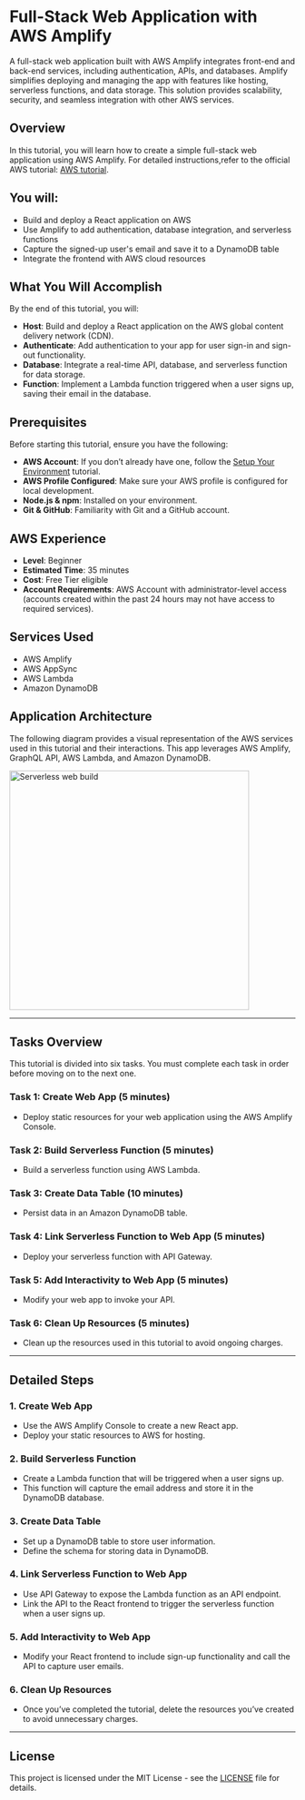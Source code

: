 # Full-Stack Web Application with AWS Amplify

A full-stack web application built with AWS Amplify integrates front-end and back-end services, including authentication, APIs, and databases. Amplify simplifies deploying and managing the app with features like hosting, serverless functions, and data storage. This solution provides scalability, security, and seamless integration with other AWS services.

## Overview

In this tutorial, you will learn how to create a simple full-stack web application using AWS Amplify.
For detailed instructions,refer to the official AWS tutorial: [AWS tutorial](https://aws.amazon.com/getting-started/hands-on/build-web-app-s3-lambda-api-gateway-dynamodb).

 ## You will:

- Build and deploy a React application on AWS
- Use Amplify to add authentication, database integration, and serverless functions
- Capture the signed-up user's email and save it to a DynamoDB table
- Integrate the frontend with AWS cloud resources

## What You Will Accomplish

By the end of this tutorial, you will:

- **Host**: Build and deploy a React application on the AWS global content delivery network (CDN).
- **Authenticate**: Add authentication to your app for user sign-in and sign-out functionality.
- **Database**: Integrate a real-time API, database, and serverless function for data storage.
- **Function**: Implement a Lambda function triggered when a user signs up, saving their email in the database.

## Prerequisites

Before starting this tutorial, ensure you have the following:

- **AWS Account**: If you don’t already have one, follow the [Setup Your Environment](https://docs.aws.amazon.com/amplify/latest/userguide/getting-started.html) tutorial.
- **AWS Profile Configured**: Make sure your AWS profile is configured for local development.
- **Node.js & npm**: Installed on your environment.
- **Git & GitHub**: Familiarity with Git and a GitHub account.

## AWS Experience

- **Level**: Beginner
- **Estimated Time**: 35 minutes
- **Cost**: Free Tier eligible
- **Account Requirements**: AWS Account with administrator-level access (accounts created within the past 24 hours may not have access to required services).

## Services Used

- AWS Amplify
- AWS AppSync
- AWS Lambda
- Amazon DynamoDB



## Application Architecture

The following diagram provides a visual representation of the AWS services used in this tutorial and their interactions. This app leverages AWS Amplify, GraphQL API, AWS Lambda, and Amazon DynamoDB.

<img width="422" alt="Serverless web build" src="https://github.com/user-attachments/assets/4eca10cd-e7c1-4446-8eea-18e8607f5ba3">

---

## Tasks Overview

This tutorial is divided into six tasks. You must complete each task in order before moving on to the next one.

### Task 1: Create Web App (5 minutes)

- Deploy static resources for your web application using the AWS Amplify Console.

### Task 2: Build Serverless Function (5 minutes)

- Build a serverless function using AWS Lambda.

### Task 3: Create Data Table (10 minutes)

- Persist data in an Amazon DynamoDB table.

### Task 4: Link Serverless Function to Web App (5 minutes)

- Deploy your serverless function with API Gateway.

### Task 5: Add Interactivity to Web App (5 minutes)

- Modify your web app to invoke your API.

### Task 6: Clean Up Resources (5 minutes)

- Clean up the resources used in this tutorial to avoid ongoing charges.

---

## Detailed Steps

### 1. Create Web App

- Use the AWS Amplify Console to create a new React app.
- Deploy your static resources to AWS for hosting.

### 2. Build Serverless Function

- Create a Lambda function that will be triggered when a user signs up.
- This function will capture the email address and store it in the DynamoDB database.

### 3. Create Data Table

- Set up a DynamoDB table to store user information.
- Define the schema for storing data in DynamoDB.

### 4. Link Serverless Function to Web App

- Use API Gateway to expose the Lambda function as an API endpoint.
- Link the API to the React frontend to trigger the serverless function when a user signs up.

### 5. Add Interactivity to Web App

- Modify your React frontend to include sign-up functionality and call the API to capture user emails.

### 6. Clean Up Resources

- Once you’ve completed the tutorial, delete the resources you’ve created to avoid unnecessary charges.

---

## License

This project is licensed under the MIT License - see the [LICENSE](LICENSE) file for details.
